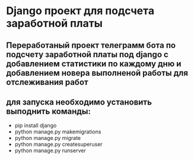 # Django проект для подсчета заработной платы

## Переработаный проект телеграмм бота по подсчету заработной платы под django с добавлением статистики по каждому дню и добавлением новера выполненой работы для отслеживания работ

## для запуска необходимо установить выподнить команды:
- pip install django
- python manage.py makemigrations
- python manage.py migrate
- python manage.py createsuperuser
- python manage.py runserver

